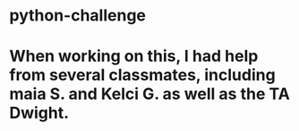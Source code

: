 # python-challenge

# When working on this, I had help from several classmates, including maia S. and Kelci G. as well as the TA Dwight.